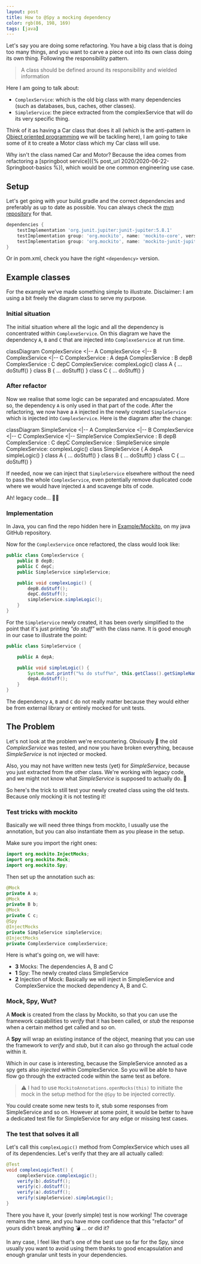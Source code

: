 ```yaml
---
layout: post 
title: How to @Spy a mocking dependency
color: rgb(86, 198, 169)
tags: [java]
---
```


Let's say you are doing some refactoring. You have a big class that is doing too many things, and you want to carve a
piece out into its own class doing its own thing. Following the responsibility pattern.

> A class should be defined around its responsibility and wielded information

Here I am going to talk about:

- `ComplexService`: which is the old big class with many dependencies (such as databases, bus, caches, other classes).
- `SimpleService`: the piece extracted from the complexService that will do its very specific thing.

Think of it as having a Car class that does it all (which is the anti-pattern
in [Object oriented programming](https://en.wikipedia.org/wiki/Object-oriented_programming) we will be tackling here), 
I am going to take some of it to create a Motor class which my Car class will use.

Why isn't the class named Car and Motor? Because the idea comes from refactoring a [springboot service]({% post_url 2020/2020-06-22-Springboot-basics %}), 
which would be one common engineering use case.

## Setup

Let's get going with your build.gradle and the correct dependencies and preferably as up to date as possible.
You can always check the [mvn repository](https://mvnrepository.com/artifact/org.mockito) for that.

```groovy
dependencies {
    testImplementation 'org.junit.jupiter:junit-jupiter:5.8.1'
    testImplementation group: 'org.mockito', name: 'mockito-core', version: '3.12.4'
    testImplementation group: 'org.mockito', name: 'mockito-junit-jupiter', version: '3.12.4'
}
```

Or in pom.xml, check you have the right `<dependency>` version.

## Example classes

For the example we've made something simple to illustrate.
Disclaimer: I am using a bit freely the diagram class to serve my purpose.

### Initial situation

The initial situation where all the logic and all the dependency is concentrated within `ComplexeService`.
On this diagram we have the dependency `A`, `B` and `C` that are injected into `ComplexeService` at run time.

<div class="mermaid">
classDiagram
    ComplexService <|-- A
    ComplexService <|-- B
    ComplexService <|-- C
    ComplexService : A depA
    ComplexService : B depB
    ComplexService : C depC
    ComplexService: complexLogic()
    class A {
      ...  
      doStuff()
    }
    class B {
      ...
      doStuff()
    }
    class C {
      ...  
      doStuff()
    }
</div>

### After refactor 

Now we realise that some logic can be separated and encapsulated. More so, the dependency `A` is only used in that part of the code.
After the refactoring, we now have a `A` injected in the newly created `SimpleService` which is injected into `ComplexService`.
Here is the diagram after the change:

<div class="mermaid">
classDiagram
    SimpleService <|-- A
    ComplexService <|-- B
    ComplexService <|-- C
    ComplexService <|-- SimpleService
    ComplexService : B depB
    ComplexService : C depC
    ComplexService : SimpleService simple
    ComplexService: complexLogic()
    class SimpleService {
        A depA
        simpleLogic()
    }
    class A {
      ...  
      doStuff()
    }
    class B {
      ...
      doStuff()
    }
    class C {
      ...  
      doStuff()
    }
</div>

If needed, now we can inject that `SimpleService` elsewhere without the need to pass the whole `ComplexService`,
even potentially remove duplicated code where we would have injected `A` and scavenge bits of code. 

Ah! legacy code... 👩‍🎨

### Implementation

In Java, you can find the repo hidden here in [Example/Mockito](https://github.com/sylhare/Java/tree/master/src/Example/src/main/java/mockito),
on my java GitHub repository.

Now for the `ComplexService` once refactored, the class would look like:

```java
public class ComplexService {
    public B depB;
    public C depC;
    public SimpleService simpleService;

    public void complexLogic() {
        depB.doStuff();
        depC.doStuff();
        simpleService.simpleLogic();
    }
}
```

For the `SimpleService` newly created, it has been overly simplified to the point that it's just printing _"do stuff"_ with the class name.
It is good enough in our case to illustrate the point:

```java
public class SimpleService {

    public A depA;

    public void simpleLogic() {
        System.out.printf("%s do stuff%n", this.getClass().getSimpleName());
        depA.doStuff();
    }
}
```

The dependency `A`, `B` and `C` do not really matter because they would either be from external library or entirely mocked for unit tests.

## The Problem

Let's not look at the problem we're encountering.
Obviously 🤡 the old _ComplexService_ was tested, and now you have broken everything, because _SimpleService_ is not injected or mocked.

Also, you may not have written new tests (yet) for _SimpleService_, because you just extracted from the other class.
We're working with legacy code, and we might not know what _SimpleService_ is supposed to actually do. 😬

So here's the trick to still test your newly created class using the old tests. Because only mocking it is not testing it!

### Test tricks with mockito

Basically we will need three things from mockito, I usually use the annotation,
but you can also instantiate them as you please in the setup.

Make sure you import the right ones:

```java
import org.mockito.InjectMocks;
import org.mockito.Mock;
import org.mockito.Spy;
```

Then set up the annotation such as:

```java
@Mock
private A a;
@Mock
private B b;
@Mock
private C c;
@Spy
@InjectMocks
private SimpleService simpleService;
@InjectMocks
private ComplexService complexService;
```

Here is what's going on, we will have:

  - **3** Mocks: The dependencies A, B and C
  - **1** Spy: The newly created class SimpleService
  - **2** Injection of Mock: Basically we will inject in SimpleService and ComplexService the mocked dependency A, B and C.

### Mock, Spy, Wut?

A **Mock** is created from the class by Mockito, so that you can use the framework capabilities to _verify_ that it has been called,
or _stub_ the response when a certain method get called and so on.

A **Spy** will wrap an existing instance of the object, meaning that you can use the framework to _verify_ and _stub_,
but it can also go through the actual code within it.

Which in our case is interesting, because the SimpleService annoted as a spy gets also _injected_ within ComplexService.
So you will be able to have flow go through the extracted code within the same test as before.

> ⚠️ I had to use `MockitoAnnotations.openMocks(this)` to initiate the mock in the setup method for the `@Spy` to be injected correctly.

You could create some new tests to it, stub some responses from SimpleService and so on.
However at some point, it would be better to have a dedicated test file for SimpleService for any edge or missing test cases.

### The test that solves it all

Let's call this `complexLogic()` method from ComplexService which uses all of its dependencies.
Let's verify that they are all actually called:

```java
@Test
void complexLogicTest() {
    complexService.complexLogic();
    verify(b).doStuff();
    verify(c).doStuff();
    verify(a).doStuff();
    verify(simpleService).simpleLogic();
}
```

There you have it, your (overly simple) test is now working! 
The coverage remains the same, and you have more confidence that this "refactor" of yours didn't break anything 💣 ... or did it?

In any case, I feel like that's one of the best use so far for the Spy, 
since usually you want to avoid using them thanks to good encapsulation and enough granular unit tests in your dependencies.
